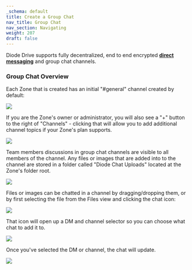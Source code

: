 ```yaml
---
_schema: default
title: Create a Group Chat
nav_title: Group Chat
nav_section: Navigating
weight: 207
draft: false
---
```

Diode Drive supports fully decentralized, end to end encrypted <a href="https://support.diode.io/article/plonz51666" target="_blank" rel="noopener"><strong>direct messaging</strong></a> and group chat channels.

### **Group Chat Overview**

Each Zone that is created has an initial "#general" channel created by default:

![](/uploads/image-69.png)

If you are the Zone's owner or administrator, you will also see a "+" button to the right of "Channels" - clicking that will allow you to add additional channel topics if your Zone's plan supports.

![](/uploads/image-70.png)

Team members discussions in group chat channels are visible to all members of the channel. Any files or images that are added into to the channel are stored in a folder called "Diode Chat Uploads" located at the Zone's folder root.

![](/uploads/image-72.png)

Files or images can be chatted in a channel by dragging/dropping them, or by first selecting the file from the Files view and clicking the chat icon:

![](/uploads/image-73.png)

That icon will open up a DM and channel selector so you can choose what chat to add it to.

![](/uploads/image-74.png)

Once you've selected the DM or channel, the chat will update.

![](/uploads/image-75.png)